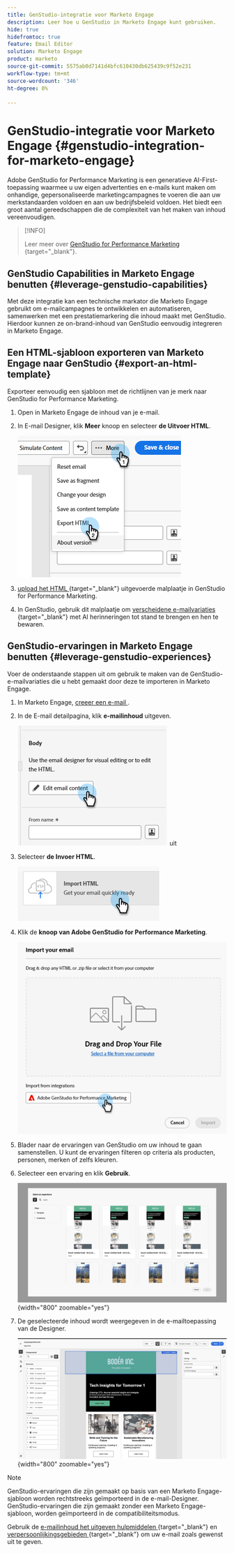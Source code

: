 ```yaml
---
title: GenStudio-integratie voor Marketo Engage
description: Leer hoe u GenStudio in Marketo Engage kunt gebruiken.
hide: true
hidefromtoc: true
feature: Email Editor
solution: Marketo Engage
product: marketo
source-git-commit: 5575ab0d7141d4bfc610430db625439c9f52e231
workflow-type: tm+mt
source-wordcount: '346'
ht-degree: 0%

---
```


# GenStudio-integratie voor Marketo Engage {#genstudio-integration-for-marketo-engage}

Adobe GenStudio for Performance Marketing is een generatieve AI-First-toepassing waarmee u uw eigen advertenties en e-mails kunt maken om onhandige, gepersonaliseerde marketingcampagnes te voeren die aan uw merkstandaarden voldoen en aan uw bedrijfsbeleid voldoen. Het biedt een groot aantal gereedschappen die de complexiteit van het maken van inhoud vereenvoudigen.

>[!INFO]
>
>Leer meer over [ GenStudio for Performance Marketing ](https://experienceleague.adobe.com/nl/docs/genstudio-for-performance-marketing/user-guide/home){target="_blank"}.

## GenStudio Capabilities in Marketo Engage benutten {#leverage-genstudio-capabilities}

Met deze integratie kan een technische markator die Marketo Engage gebruikt om e-mailcampagnes te ontwikkelen en automatiseren, samenwerken met een prestatiemarkering die inhoud maakt met GenStudio. Hierdoor kunnen ze on-brand-inhoud van GenStudio eenvoudig integreren in Marketo Engage.

## Een HTML-sjabloon exporteren van Marketo Engage naar GenStudio {#export-an-html-template}

Exporteer eenvoudig een sjabloon met de richtlijnen van je merk naar GenStudio for Performance Marketing.

1. Open in Marketo Engage de inhoud van je e-mail.

1. In E-mail Designer, klik **Meer** knoop en selecteer **de Uitvoer HTML**.

   ![ het Exporteren van uw HTML ](assets/genstudio-integration-1.png)

1. [ upload het HTML ](https://experienceleague.adobe.com/nl/docs/genstudio-for-performance-marketing/user-guide/content/templates/use-templates#templates-from-ajo-and-marketo){target="_blank"} uitgevoerde malplaatje in GenStudio for Performance Marketing.

1. In GenStudio, gebruik dit malplaatje om [ verscheidene e-mailvariaties ](https://experienceleague.adobe.com/nl/docs/genstudio-for-performance-marketing/user-guide/create/create-email-experience){target="_blank"} met AI herinneringen tot stand te brengen en hen te bewaren.

## GenStudio-ervaringen in Marketo Engage benutten {#leverage-genstudio-experiences}

Voer de onderstaande stappen uit om gebruik te maken van de GenStudio-e-mailvariaties die u hebt gemaakt door deze te importeren in Marketo Engage.

1. In Marketo Engage, [ creeer een e-mail ](/help/marketo/product-docs/email-marketing/email-designer/email-authoring.md#create-an-email).

1. In de E-mail detailpagina, klik **e-mailinhoud** uitgeven.

   ![ geef e-mailinhoudknoop ](assets/genstudio-integration-2.png) uit

1. Selecteer **de Invoer HTML**.

   ![ de knoop van HTML van de Invoer ](assets/genstudio-integration-3.png)

1. Klik de **knoop van Adobe GenStudio for Performance Marketing**.

   ![ knoop van Adobe GenStudio for Performance Marketing ](assets/genstudio-integration-4.png)

1. Blader naar de ervaringen van GenStudio om uw inhoud te gaan samenstellen. U kunt de ervaringen filteren op criteria als producten, personen, merken of zelfs kleuren.

1. Selecteer een ervaring en klik **Gebruik**.

   ![ selecteer de gewenste ervaring ](assets/genstudio-integration-5.png){width="800" zoomable="yes"}

1. De geselecteerde inhoud wordt weergegeven in de e-mailtoepassing van de Designer.

   ![ E-mail Designer ](assets/genstudio-integration-6.png){width="800" zoomable="yes"}

>[!NOTE]
>
>GenStudio-ervaringen die zijn gemaakt op basis van een Marketo Engage-sjabloon worden rechtstreeks geïmporteerd in de e-mail-Designer. GenStudio-ervaringen die zijn gemaakt zonder een Marketo Engage-sjabloon, worden geïmporteerd in de compatibiliteitsmodus.

Gebruik de [ e-mailinhoud het uitgeven hulpmiddelen ](/help/marketo/product-docs/email-marketing/email-designer/email-authoring.md#add-structure-and-content){target="_blank"} en [ verpersoonlijkingsgebieden ](/help/marketo/product-docs/email-marketing/email-designer/email-authoring.md#personalize-content){target="_blank"} om uw e-mail zoals gewenst uit te geven.
